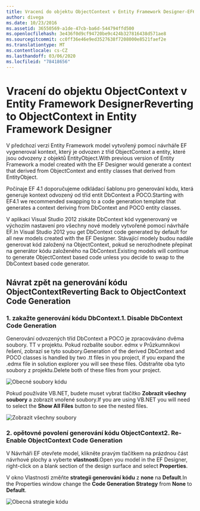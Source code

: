 ```yaml
---
title: Vracení do objektu ObjectContext v Entity Framework Designer-EF6
author: divega
ms.date: 10/23/2016
ms.assetid: 36550569-a1de-47cb-ba6d-544794ffd500
ms.openlocfilehash: 3e436f0d9cf94720be9c424b327816438d571ae8
ms.sourcegitcommit: cc0ff36e46e9ed3527638f7208000e8521faef2e
ms.translationtype: MT
ms.contentlocale: cs-CZ
ms.lasthandoff: 03/06/2020
ms.locfileid: "78418656"
---
```

# <a name="reverting-to-objectcontext-in-entity-framework-designer"></a><span data-ttu-id="d9ab3-102">Vracení do objektu ObjectContext v Entity Framework Designer</span><span class="sxs-lookup"><span data-stu-id="d9ab3-102">Reverting to ObjectContext in Entity Framework Designer</span></span>
<span data-ttu-id="d9ab3-103">V předchozí verzi Entity Framework model vytvořený pomocí návrháře EF vygeneroval kontext, který je odvozen z tříd ObjectContext a entity, které jsou odvozeny z objektů EntityObject.</span><span class="sxs-lookup"><span data-stu-id="d9ab3-103">With previous version of Entity Framework a model created with the EF Designer would generate a context that derived from ObjectContext and entity classes that derived from EntityObject.</span></span>

<span data-ttu-id="d9ab3-104">Počínaje EF 4.1 doporučujeme odkládací šablonu pro generování kódu, která generuje kontext odvozený od tříd entit DbContext a POCO.</span><span class="sxs-lookup"><span data-stu-id="d9ab3-104">Starting with EF4.1 we recommended swapping to a code generation template that generates a context deriving from DbContext and POCO entity classes.</span></span>

<span data-ttu-id="d9ab3-105">V aplikaci Visual Studio 2012 získáte DbContext kód vygenerovaný ve výchozím nastavení pro všechny nové modely vytvořené pomocí návrháře EF.</span><span class="sxs-lookup"><span data-stu-id="d9ab3-105">In Visual Studio 2012 you get DbContext code generated by default for all new models created with the EF Designer.</span></span> <span data-ttu-id="d9ab3-106">Stávající modely budou nadále generovat kód založený na ObjectContext, pokud se nerozhodnete přepínat na generátor kódu založeného na DbContext.</span><span class="sxs-lookup"><span data-stu-id="d9ab3-106">Existing models will continue to generate ObjectContext based code unless you decide to swap to the DbContext based code generator.</span></span>

## <a name="reverting-back-to-objectcontext-code-generation"></a><span data-ttu-id="d9ab3-107">Návrat zpět na generování kódu ObjectContext</span><span class="sxs-lookup"><span data-stu-id="d9ab3-107">Reverting Back to ObjectContext Code Generation</span></span>

### <a name="1-disable-dbcontext-code-generation"></a><span data-ttu-id="d9ab3-108">1. zakažte generování kódu DbContext.</span><span class="sxs-lookup"><span data-stu-id="d9ab3-108">1. Disable DbContext Code Generation</span></span>

<span data-ttu-id="d9ab3-109">Generování odvozených tříd DbContext a POCO je zpracováváno dvěma soubory. TT v projektu. Pokud rozbalíte soubor. edmx v Průzkumníkovi řešení, zobrazí se tyto soubory.</span><span class="sxs-lookup"><span data-stu-id="d9ab3-109">Generation of the derived DbContext and POCO classes is handled by two .tt files in you project, if you expand the .edmx file in solution explorer you will see these files.</span></span> <span data-ttu-id="d9ab3-110">Odstraňte oba tyto soubory z projektu.</span><span class="sxs-lookup"><span data-stu-id="d9ab3-110">Delete both of these files from your project.</span></span>

![Obecné soubory kódu](~/ef6/media/codegenfiles.png)

<span data-ttu-id="d9ab3-112">Pokud používáte VB.NET, budete muset vybrat tlačítko **Zobrazit všechny soubory** a zobrazit vnořené soubory.</span><span class="sxs-lookup"><span data-stu-id="d9ab3-112">If you are using VB.NET you will need to select the **Show All Files** button to see the nested files.</span></span>

![Zobrazit všechny soubory](~/ef6/media/showallfiles.png)

### <a name="2-re-enable-objectcontext-code-generation"></a><span data-ttu-id="d9ab3-114">2. opětovné povolení generování kódu ObjectContext</span><span class="sxs-lookup"><span data-stu-id="d9ab3-114">2. Re-Enable ObjectContext Code Generation</span></span>

<span data-ttu-id="d9ab3-115">V Návrháři EF otevřete model, klikněte pravým tlačítkem na prázdnou část návrhové plochy a vyberte **vlastnosti**.</span><span class="sxs-lookup"><span data-stu-id="d9ab3-115">Open you model in the EF Designer, right-click on a blank section of the design surface and select **Properties**.</span></span>

<span data-ttu-id="d9ab3-116">V okno Vlastnosti změňte **strategii generování kódu** z **none** na **Default**.</span><span class="sxs-lookup"><span data-stu-id="d9ab3-116">In the Properties window change the **Code Generation Strategy** from **None** to **Default**.</span></span>

![Obecná strategie kódu](~/ef6/media/codegenstrategy.png)
